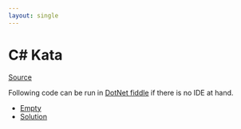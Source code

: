 ```yaml
---
layout: single
---
```


# C# Kata
[Source](https://github.com/asierba/Katas.CSharp)

Following code can be run in [DotNet fiddle](https://dotnetfiddle.net/) if there is no IDE at hand. 

* [Empty](./Kata-Empty.cs)
* [Solution](./Kata-Solution.cs)
